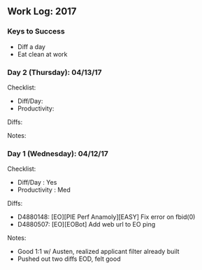 ## Work Log: 2017

### Keys to Success
* Diff a day
* Eat clean at work

### Day 2 (Thursday): 04/13/17
Checklist:
* Diff/Day:
* Productivity:

Diffs:

Notes:

### Day 1 (Wednesday): 04/12/17
Checklist:
* Diff/Day      : Yes
* Productivity  : Med

Diffs:
* D4880148: [EO][PIE Perf Anamoly][EASY] Fix error on fbid(0)
* D4880507: [EO][EOBot] Add web url to EO ping

Notes:
* Good 1:1 w/ Austen, realized applicant filter already built
* Pushed out two diffs EOD, felt good
